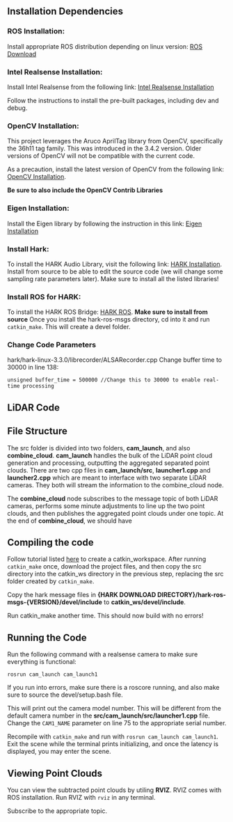 ## Installation Dependencies

### ROS Installation:
Install appropriate ROS distribution depending on linux version: [ROS Download](http://wiki.ros.org/ROS/Installation)

### Intel Realsense Installation:
Install Intel Realsense from the following link: [Intel Realsense Installation](https://github.com/IntelRealSense/librealsense/blob/master/doc/distribution_linux.md)

Follow the instructions to install the pre-built packages, including dev and debug.

### OpenCV Installation:
This project leverages the Aruco AprilTag library from OpenCV, specifically the 36h11 tag family. This was introduced in the 3.4.2 version. Older versions of OpenCV will not be compatible with the current code. 

As a precaution, install the latest version of OpenCV from the following link: [OpenCV Installation](https://docs.opencv.org/4.x/d7/d9f/tutorial_linux_install.html). 

**Be sure to also include the OpenCV Contrib Libraries**

### Eigen Installation:
Install the Eigen library by following the instruction in this link: [Eigen Installation](https://eigen.tuxfamily.org/dox/GettingStarted.html)

### Install Hark: 
To install the HARK Audio Library, visit the following link: [HARK Installation](https://hark.jp/install/linux/). Install from source to be able to edit the source code (we will change some sampling rate parameters later). Make sure to install all the listed libraries!

### Install ROS for HARK:
To install the HARK ROS Bridge: [HARK ROS](https://hark.jp/hark-ros-msgs-installation-instructions/).
**Make sure to install from source**
Once you install the hark-ros-msgs directory, cd into it and run `catkin_make`. This will create a devel folder.


### Change Code Parameters
hark/hark-linux-3.3.0/librecorder/ALSARecorder.cpp
Change buffer time to 30000 in line 138:

```
unsigned buffer_time = 500000 //Change this to 30000 to enable real-time processing
```

## LiDAR Code

## File Structure
The src folder is divided into two folders, **cam_launch**, and also **combine_cloud**. **cam_launch** handles the bulk of the LiDAR point cloud generation and processing, outputting the aggregated separated point clouds. There are two cpp files in **cam_launch/src**, **launcher1.cpp** and **launcher2.cpp** which are meant to interface with two separate LiDAR cameras. They both will stream the information to the combine_cloud node. 

The **combine_cloud** node subscribes to the message topic of both LiDAR cameras, performs some minute adjustments to line up the two point clouds, and then publishes the aggregated point clouds under one topic. At the end of **combine_cloud**, we should have 



## Compiling the code
Follow tutorial listed [here](http://wiki.ros.org/catkin/Tutorials/create_a_workspace) to create a catkin_workspace. After running `catkin_make` once, download the project files, and then copy the src directory into the catkin_ws directory in the previous step, replacing the src folder created by `catkin_make`.

Copy the hark message files in **{HARK DOWNLOAD DIRECTORY}/hark-ros-msgs-{VERSION}/devel/include** to **catkin_ws/devel/include**.

Run catkin_make another time. This should now build with no errors!

## Running the Code

Run the following command with a realsense camera to make sure everything is functional: 
```
rosrun cam_launch cam_launch1
```
If you run into errors, make sure there is a roscore running, and also make sure to source the devel/setup.bash file.

This will print out the camera model number. This will be different from the default camera number in the **src/cam_launch/src/launcher1.cpp** file. Change the 
`CAM1_NAME` parameter on line 75 to the appropriate serial number. 

Recompile with `catkin_make` and run with `rosrun cam_launch cam_launch1`. Exit the scene while the terminal prints initializing, and once the latency is displayed, you may enter the scene. 

## Viewing Point Clouds

You can view the subtracted point clouds by utiling **RVIZ**. RVIZ comes with ROS installation. Run RVIZ with `rviz` in any terminal.

Subscribe to the appropriate topic.
